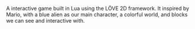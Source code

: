 A interactive game built in Lua using the LÖVE 2D framework. It inspired by Mario, with a blue alien as our main character, a colorful world, and blocks we can see and interactive with.
